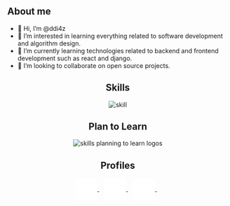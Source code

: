 ## About me
- 👋 Hi, I’m @ddi4z
- 👀 I’m interested in learning everything related to software development and algorithm design.
- 🌱 I’m currently learning technologies related to backend and frontend development such as react and django.
- 💞️ I’m looking to collaborate on open source projects.





<div align="center">
  <h2> <strong> Skills </strong></h2>
  <img src="https://skillicons.dev/icons?i=python,java,cpp,linux,html,css,js" alt="skill"> <br> 
  <h2> <strong> Plan to Learn </strong></h2>
  <img src="https://skillicons.dev/icons?i=react,django" alt="skills planning to learn logos">
</div>








<div align="center">
    <h2> <strong> Profiles </strong></h2>
  <a href="https://www.linkedin.com/in/danieldmore/" target="_blank">
    <img align="center" alt="linkedin logo" height="50" width="50" src="Assets/linkedin.svg"/>
  </a> &nbsp;&nbsp;

  <a href="https://github.com/ddi4z" target="_blank">
    <img align="center" alt="Github logo" height="50" width="50" src="Assets/github.png"/>
  </a> &nbsp;&nbsp;

  <a href="https://discordapp.com/users/863839193208979516" target="_blank">
    <img align="center" alt="Discord logo" height="50" width="50" src="Assets/discord.svg"/>
  </a> &nbsp;&nbsp;
</div> 



<!---
ddi4z/ddi4z is a ✨ special ✨ repository because its `README.md` (this file) appears on your GitHub profile.
You can click the Preview link to take a look at your changes.
--->
